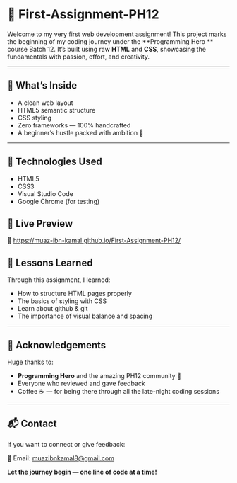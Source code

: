 # 🚀 First-Assignment-PH12

Welcome to my very first web development assignment! This project marks the beginning of my coding journey under the **Programming Hero ** course Batch 12. It’s built using raw **HTML** and **CSS**, showcasing the fundamentals with passion, effort, and creativity.

---

## 🌟 What’s Inside

- A clean  web layout  
- HTML5 semantic structure  
- CSS styling   
- Zero frameworks — 100% handcrafted  
- A beginner’s hustle packed with ambition 💪

---

## 🔧 Technologies Used

- HTML5
- CSS3
- Visual Studio Code
- Google Chrome (for testing)



## 🚀 Live Preview

🔗 https://muaz-ibn-kamal.github.io/First-Assignment-PH12/



## 🧠 Lessons Learned

Through this assignment, I learned:
- How to structure HTML pages properly
- The basics of styling with CSS
- Learn about github & git 
- The importance of visual balance and spacing


---

## 🤝 Acknowledgements

Huge thanks to:
- **Programming Hero** and the amazing PH12 community 💙  
- Everyone who reviewed and gave feedback  
- Coffee ☕ — for being there through all the late-night coding sessions

---

## 📬 Contact

If you want to connect or give feedback:

📧 Email: muazibnkamal8@gmail.com 


**Let the journey begin — one line of code at a time!**
